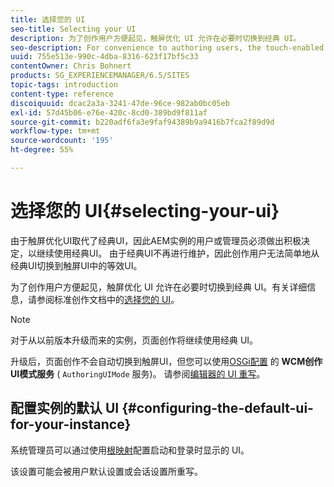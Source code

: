 ```yaml
---
title: 选择您的 UI
seo-title: Selecting your UI
description: 为了创作用户方便起见，触屏优化 UI 允许在必要时切换到经典 UI。
seo-description: For convenience to authoring users, the touch-enabled UI does allow for switching to the classic UI when necessary.
uuid: 755e513e-990c-4dba-8316-623f17bf5c33
contentOwner: Chris Bohnert
products: SG_EXPERIENCEMANAGER/6.5/SITES
topic-tags: introduction
content-type: reference
discoiquuid: dcac2a3a-3241-47de-96ce-982ab0bc05eb
exl-id: 57d45b06-e76e-420c-8cd0-389bd9f811af
source-git-commit: b220adf6fa3e9faf94389b9a9416b7fca2f89d9d
workflow-type: tm+mt
source-wordcount: '195'
ht-degree: 55%

---
```


# 选择您的 UI{#selecting-your-ui}

由于触屏优化UI取代了经典UI，因此AEM实例的用户或管理员必须做出积极决定，以继续使用经典UI。 由于经典UI不再进行维护，因此创作用户无法简单地从经典UI切换到触屏UI中的等效UI。

为了创作用户方便起见，触屏优化 UI 允许在必要时切换到经典 UI。有关详细信息，请参阅标准创作文档中的[选择您的 UI](/help/sites-authoring/select-ui.md)。

>[!NOTE]
>
>对于从以前版本升级而来的实例，页面创作将继续使用经典 UI。
>
>升级后，页面创作不会自动切换到触屏UI，但您可以使用[OSGi配置](/help/sites-deploying/configuring-osgi.md) 的 **WCM创作UI模式服务** ( `AuthoringUIMode` 服务)。 请参阅[编辑器的 UI 重写](#uioverridesfortheeditor)。

## 配置实例的默认 UI {#configuring-the-default-ui-for-your-instance}

系统管理员可以通过使用[根映射](/help/sites-deploying/osgi-configuration-settings.md#daycqrootmapping)配置启动和登录时显示的 UI。

该设置可能会被用户默认设置或会话设置所重写。
